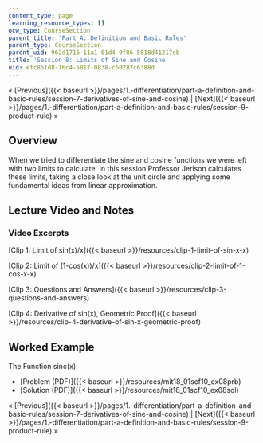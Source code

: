 ```yaml
---
content_type: page
learning_resource_types: []
ocw_type: CourseSection
parent_title: 'Part A: Definition and Basic Rules'
parent_type: CourseSection
parent_uid: 962d1716-11a1-01d4-9f86-5818d41217eb
title: 'Session 8: Limits of Sine and Cosine'
uid: efc851d8-16c4-5817-0838-c60287c6388d
---
```


« [Previous]({{< baseurl >}}/pages/1.-differentiation/part-a-definition-and-basic-rules/session-7-derivatives-of-sine-and-cosine) | [Next]({{< baseurl >}}/pages/1.-differentiation/part-a-definition-and-basic-rules/session-9-product-rule) »

Overview
--------

When we tried to differentiate the sine and cosine functions we were left with two limits to calculate. In this session Professor Jerison calculates these limits, taking a close look at the unit circle and applying some fundamental ideas from linear approximation.

Lecture Video and Notes
-----------------------

### Video Excerpts

[Clip 1: Limit of sin(x)/x]({{< baseurl >}}/resources/clip-1-limit-of-sin-x-x)

[Clip 2: Limit of (1-cos(x))/x]({{< baseurl >}}/resources/clip-2-limit-of-1-cos-x-x)

[Clip 3: Questions and Answers]({{< baseurl >}}/resources/clip-3-questions-and-answers)

[Clip 4: Derivative of sin(x), Geometric Proof]({{< baseurl >}}/resources/clip-4-derivative-of-sin-x-geometric-proof)

Worked Example
--------------

The Function sinc(x)

*   [Problem (PDF)]({{< baseurl >}}/resources/mit18_01scf10_ex08prb)
*   [Solution (PDF)]({{< baseurl >}}/resources/mit18_01scf10_ex08sol)

« [Previous]({{< baseurl >}}/pages/1.-differentiation/part-a-definition-and-basic-rules/session-7-derivatives-of-sine-and-cosine) | [Next]({{< baseurl >}}/pages/1.-differentiation/part-a-definition-and-basic-rules/session-9-product-rule) »